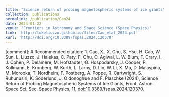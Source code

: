 ```yaml
---
title: "Science return of probing magnetospheric systems of ice giants"
collection: publications
permalink: /publication/Cao24
date: 2024-01-22
venue: 'Frontiers in Astronomy and Space Science (Space Physics)'
link: 'http://lukeliuzzo.github.io/files/Cao_etal_2024.pdf'
xurl: 'http://doi.org/10.3389/fspas.2024.120370'
---
```


[comment]: # Recommended citation: 1.	Cao, X., X. Chu, S. Hsu, H. Cao, W. Sun, L. Liuzzo, J. Halekas, C. Paty, F. Chu, O. Agiwal, L. W. Blum, F. Crary, I. J. Cohen, P. Delamere, M. Hofstadter, G. Hospodarsky, J. Cooper, P. Kollmann, E. Kronberg, W. Kurth, L. Lamy, D. Lin, W. Li, X. Ma, D. Malaspina, M. Morooka, T. Nordheim, F. Postberg, A. Poppe, R. Cartwright, S. Ruhunusiri, K. Soderlund, J. O'donoghue and F. Plaschke (2024), Science Return of Probing Magnetospheric Systems of Ice Giants, Front. Astron. Space Sci. Sec. Space Physics, 11, [doi:10.3389/fspas.2024.120370](https://doi.org/10.3389/fspas.2024.120370).
